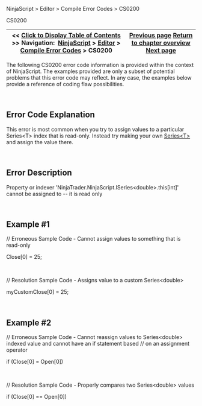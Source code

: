 ﻿


NinjaScript \> Editor \> Compile Error Codes \> CS0200






















CS0200







| \<\< [Click to Display Table of Contents](cs0200.md) \>\> **Navigation:**     [NinjaScript](ninjascript-1.md) \> [Editor](editor-1.md) \> [Compile Error Codes](compile_error_codes-1.md) \> CS0200 | [Previous page](cs0103-1.md) [Return to chapter overview](compile_error_codes-1.md) [Next page](cs0201-1.md) |
| --- | --- |











The following CS0200 error code information is provided within the context of NinjaScript. The examples provided are only a subset of potential problems that this error code may reflect. In any case, the examples below provide a reference of coding flaw possibilities.


 


## Error Code Explanation


This error is most common when you try to assign values to a particular Series\<T\> index that is read\-only. Instead try making your own [Series\<T\>](seriest-1.md) and assign the value there.


 


## Error Description
Property or indexer 'NinjaTrader.NinjaScript.ISeries\<double\>.this\[int]' cannot be assigned to \-\- it is read only


 


## Example \#1


// Erroneous Sample Code \- Cannot assign values to something that is read\-only


Close\[0] \= 25;


 


// Resolution Sample Code \- Assigns value to a custom Series\<double\>


myCustomClose\[0] \= 25;


 


## Example \#2


// Erroneous Sample Code \- Cannot reassign values to Series\<double\> indexed value and cannot have an if statement based // on an assignment operator


if (Close\[0] \= Open\[0]) 


 


// Resolution Sample Code \- Properly compares two Series\<double\> values


if (Close\[0] \=\= Open\[0]) 








